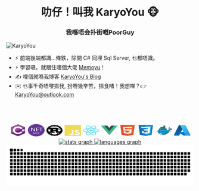 <h1 align="center"> 叻仔！叫我 KaryoYou 🐵 </h1>
<h3 align="center"> 我喺唔会扑街嘅PoorGuy </h3>

<p align="left"> <img src="https://komarev.com/ghpvc/?username=KaryoYou&label=%20%20%20%20执返剂 ↝ %20%20%20%20&color=0e75b6&style=flat" alt="KaryoYou" />

  - ⚡ 前端後端都識...條鉄，除開 C# 同埋 Sql Server, 乜都唔識。
  - ⚡ 學習嗫，就跟住哩個大佬 <a href="https://github.com/Memoyu" target="_blank">Memoyu</a>！
  - ✍️ 哩個就喺我博客 <a href="https://www.cnblogs.com/KaryoYou" target="_blank">KaryoYou's Blog</a>
  - ✉️ 乜事千奇唔嚟揾我, 扮嘢幾辛苦，搵食啫！我想㗎？👉 KaryoYou@outlook.com

</br>
</br>
</br>

<!--技能图标-->
<div align="center">
   <img align="center" alt="csharp" height="33" width="45" src="https://raw.githubusercontent.com/devicons/devicon/master/icons/csharp/csharp-original.svg">
   <img align="center" alt="dotnetcore" height="33" width="45" src="https://raw.githubusercontent.com/devicons/devicon/master/icons/dotnetcore/dotnetcore-original.svg">
   <img align="center" alt="rust" height="30" width="45" src="https://raw.githubusercontent.com/devicons/devicon/master/icons/rust/rust-original.svg">
  <img align="center" alt="javascript" height="30" width="45" src="https://raw.githubusercontent.com/devicons/devicon/master/icons/javascript/javascript-plain.svg">
  <img align="center" alt="react" height="30" width="45" src="https://raw.githubusercontent.com/devicons/devicon/master/icons/react/react-original.svg">
  <img align="center" alt="vuejs" height="30" width="45" src="https://raw.githubusercontent.com/devicons/devicon/master/icons/vuejs/vuejs-original.svg">
  <img align="center" alt="html5" height="30" width="45" src="https://raw.githubusercontent.com/devicons/devicon/master/icons/html5/html5-original.svg">  
  <img align="center" alt="css3" height="30" width="45" src="https://raw.githubusercontent.com/devicons/devicon/master/icons/css3/css3-original.svg">
    <img align="center" alt="docker" height="45" width="45" src="https://raw.githubusercontent.com/devicons/devicon/master/icons/docker/docker-original.svg">
    <img align="center" alt="azure" height="30" width="45" src="https://raw.githubusercontent.com/devicons/devicon/master/icons/azure/azure-original.svg">
</div>

<!--github 数据统计-->
<div align="center">
  <a href="https://github.com/KaryoYou" target="_blank">
    <img src="https://github-readme-stats.vercel.app/api?username=KaryoYou&hide_title=true&hide_border=ture&layout=compact"  height="150" alt="stats graph"  />
    <img src="https://github-readme-stats.vercel.app/api/top-langs?username=KaryoYou&hide_title=true&hide_border=ture&layout=compact" height="150" alt="languages graph"  />
   </a>
</div>

<!--提交记录贪吃蛇-->
<div align="center">
<img align="center" alt="snake" src="https://raw.githubusercontent.com/KaryoYou/KaryoYou/output/github-contribution-grid-snake.svg">
</div>
